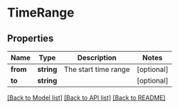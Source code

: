 # TimeRange

## Properties
Name | Type | Description | Notes
------------ | ------------- | ------------- | -------------
**from** | **string** | The start time range | [optional] 
**to** | **string** |  | [optional] 

[[Back to Model list]](../README.md#documentation-for-models) [[Back to API list]](../README.md#documentation-for-api-endpoints) [[Back to README]](../README.md)


